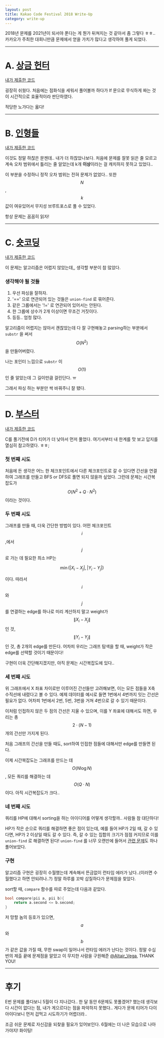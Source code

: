 ```yaml
---
layout: post
title: Kakao Code Festival 2018 Write-Up
category: write-up
---
```


2018년 문제를 2021년이 되서야 푼다는 게 뭔가 뒤쳐지는 것 같아서 좀 그렇다 ㅎㅎ.. 카카오가 주최한 대회니만큼 문제에서 얻을 가치가 많다고 생각하여 풀게 되었다.

- - -

# A. [상금 헌터](https://www.acmicpc.net/problem/15953)
[내가 제출한 코드](http://boj.kr/e99a7011c57c48ccaec25e1eefc36a05)

굉장히 쉬웠다. 처음에는 점화식을 세워서 풀어볼까 하다가 If 문으로 무식하게 짜는 것이 시간적으로 효율적이라 판단하였다.

적당한 노가다는 옳다!

- - -

# B. [인형들](https://www.acmicpc.net/problem/15954)
[내가 제출한 코드](http://boj.kr/836d6e4dec984116be899e453f852d26)

이것도 정말 하찮은 문젠데.. 내가 더 하찮았나보다. 처음에 문제를 잘못 읽은 줄 모르고 계속 오차 범위에서 틀리는 줄 알았는데 k개 **이상**이라는 걸 캐치하지 못하고 있었다..

이 부분을 수정하니 정작 오차 범위는 전혀 문제가 없었다.. 또한 $$N$$, $$k$$ 값이 여유있어서 무지성 브루트포스로 풀 수 있었다.

항상 문제는 꼼꼼히 읽자!

- - -

# C. [숏코딩](https://www.acmicpc.net/problem/15956)
[내가 제출한 코드](http://boj.kr/8d9c53ff8c0a447581dd1cc194e2b7a9)

이 문제는 알고리즘은 어렵지 않았는데,, 생각할 부분이 참 많았다.

### 생각해야 될 것들
1. 우선 파싱을 잘하자.
2. '==' 으로 연관되어 있는 것들은 `union-find` 로 묶어준다.
3. 같은 그룹에서는 '!=' 로 연관되어 있어서는 안된다.
4. 한 그룹에 상수가 2개 이상이면 무조건 거짓이다.
5. 등등.. 엄청 많다.

알고리즘이 어렵지는 않아서 괜찮았는데 다 잘 구현해놓고 parsing하는 부분에서 `substr` 을 써서 $$O(N^{2})$$ 을 만들어버렸다.

나는 포인터 느낌으로 `substr` 이 $$O(1)$$ 인 줄 알았는데 그 길이만큼 걸린단다. ㅠ

그래서 파싱 하는 부분만 싹 바꿔주니 잘 됐다.

- - -

# D. [부스터](https://www.acmicpc.net/problem/15955)
[내가 제출한 코드](http://boj.kr/e927e2273bea47aa824a9b918648f223)

C를 풀기전에 D가 티어가 더 낮아서 먼저 풀었다. 여기서부터 내 한계를 맛 보고 답지를 열심히 참고하였다. ㅎㅎ;

### 첫 번째 시도

처음에 든 생각은 어느 한 체크포인트에서 다른 체크포인트로 갈 수 있다면 간선을 연결하여 그래프를 만들고 BFS or DFS로 풀면 되지 않을까 싶었다. 그런데 문제는 시간복잡도가 $$O(N^{2} + Q \cdot N ^ {2})$$ 이라는 것이다. 

### 두 번째 시도

그래프를 만들 때, 더욱 간단한 방법이 있다. 어떤 체크포인트 $$i$$ ,에서 $$j$$ 로 가는 데 필요한 최소 HP는

$$
\min{(|X_{i}-X_{j}|, |Y_{i}-Y_{j}|)}
$$

이다. 따라서 $$i$$ 와 $$j$$ 를 연결하는 edge를 하나로 미리 계산하지 말고 weight가 $$\|X_{i}-X_{j}\|$$ 인 것, $$\|Y_{i}-Y_{j}\|$$ 인 것, 총 2개의 edge를 만든다. 어차피 우리는 그래프 탐색을 할 때, weight가 작은 edge를 선택할 것이기 때문이다!

구현이 더욱 간단해지겠지만, 아직 문제는 시간복잡도에 있다..

### 세 번째 시도

위 그래프에서 X 좌표 차이로만 이루어진 간선들만 고려해보면, 이는 모든 점들을 X축 수직선에 내렸다고 볼 수 있다. 예제 데이터를 예시로 들면 1번에서 4번까지 잇는 간선은 필요가 없다. 어차피 1번에서 2번, 5번, 3번을 거쳐 4번으로 갈 수 있기 때문이다.

이처럼 인접하지 않은 두 점의 간선은 지울 수 있으며, 이를 Y 좌표에 대해서도 하면, 우리는 총 $$2\cdot (N-1)$$ 개의 간선만 가지게 된다.

처음 그래프의 간선을 만들 때도, sort하여 인접한 점들에 대해서만 edge를 만들면 된다.

이제 시간복잡도는 그래프를 만드는 데 $$O(N\log{N})$$ , 모든 쿼리를 해결하는 데 $$O(Q \cdot N)$$ 이다. 아직 시간복잡도가 크다..

### 네 번째 시도

쿼리를 HP에 대해서 sorting을 하는 아이디어를 어떻게 생각할까.. 사람들 참 대단하다!

HP가 작은 순으로 쿼리를 해결하면 좋은 점이 있는데, 예를 들어 HP가 2일 때, 갈 수 있다면, HP가 2 이상일 때도 갈 수 있다. 즉, 갈 수 있는 집합의 크기가 점점 커지므로 이를 `union-find` 로 해결하면 된다! `union-find` 를 너무 오랜만에 들어서 [관련 문제](https://www.acmicpc.net/problem/1717)도 하나 풀어보았다.

### 구현

알고리즘 구현은 굉장히 수월했는데 계속해서 뜬금없이 런타임 에러가 났다..(이러면 수월했다고 하면 안되려나..?) 정말 하루를 꼬박 삽질하다가 문제점을 찾았다.

sort할 때, `compare` 함수를 따로 주었는데 다음과 같았다.

```c
bool compare(pii a, pii b){
    return a.second <= b.second;
}
```

저 망할 놈의 등호가 있으면, $$a$$ 와 $$b$$ 가 같은 값을 가질 때, 무한 swap이 일어나서 런타임 에러가 난다는 것이다. 정말 수십번의 제출 끝에 문제점을 알았고 이 무지한 사람을 구원해준 [@Altair_Vega](http://codeforces.com/profile/Altair_Vega), THANK YOU!
- - - 

# 후기

E번 문제를 풀다보니 5월이 다 지나갔다.. 한 달 동안 6문제도 못풀겠어? 했는데 생각보다 시간이 없다는 점, 내가 게으르다는 점을 파악하지 못했다.. 게다가 문제 티어가 다이아이다보니 먼저 겁먹고 시도하기가 어렵더라..

조금 쉬운 문제로 자신감을 되찾을 필요가 있어보인다. 6월에는 더 나은 모습으로 나아가야지! 화이팅!